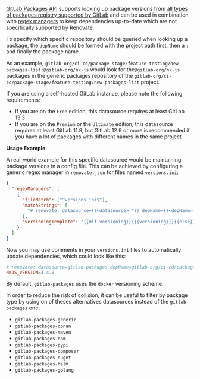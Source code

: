 [GitLab Packages API](https://docs.gitlab.com/ee/api/packages.html) supports looking up package versions from [all types of packages registry supported by GitLab](https://docs.gitlab.com/ee/user/packages/package_registry/index.html) and can be used in combination with [regex managers](https://docs.renovatebot.com/modules/manager/regex/) to keep dependencies up-to-date which are not specifically supported by Renovate.

To specify which specific repository should be queried when looking up a package, the `depName` should be formed with the project path first, then a `:` and finally the package name.

As an example, `gitlab-org/ci-cd/package-stage/feature-testing/new-packages-list:@gitlab-org/nk-js` would look for the`@gitlab-org/nk-js` packages in the generic packages repository of the `gitlab-org/ci-cd/package-stage/feature-testing/new-packages-list` project.

If you are using a self-hosted GitLab instance, please note the following requirements:

- If you are on the `Free` edition, this datasource requires at least GitLab 13.3
- If you are on the `Premium` or the `Ultimate` edition, this datasource requires at least GitLab 11.8, but GitLab 12.9 or more is recommended if you have a lot of packages with different names in the same project

**Usage Example**

A real-world example for this specific datasource would be maintaining package versions in a config file.
This can be achieved by configuring a generic regex manager in `renovate.json` for files named `versions.ini`:

```json
{
  "regexManagers": [
    {
      "fileMatch": ["^versions.ini$"],
      "matchStrings": [
        "# renovate: datasource=(?<datasource>.*?) depName=(?<depName>.*?)( versioning=(?<versioning>.*?))?( registryUrl=(?<registryUrl>.*?))?\\s.*?_VERSION=(?<currentValue>.*)\\s"
      ],
      "versioningTemplate": "{{#if versioning}}{{{versioning}}}{{else}}semver{{/if}}"
    }
  ]
}
```

Now you may use comments in your `versions.ini` files to automatically update dependencies, which could look like this:

```ini
# renovate: datasource=gitlab-packages depName=gitlab-org/ci-cd/package-stage/feature-testing/new-packages-list:@gitlab-org/nk-js versioning=semver registryUrl=https://gitlab.com
NKJS_VERSION=3.4.0

```

By default, `gitlab-packages` uses the `docker` versioning scheme.

In order to reduce the risk of collision, it can be useful to filter by package type by using on of theses alternatives datasources instead of the `gitlab-packages` one:

- `gitlab-packages-generic`
- `gitlab-packages-conan`
- `gitlab-packages-maven`
- `gitlab-packages-npm`
- `gitlab-packages-pypi`
- `gitlab-packages-composer`
- `gitlab-packages-nuget`
- `gitlab-packages-helm`
- `gitlab-packages-golang`

